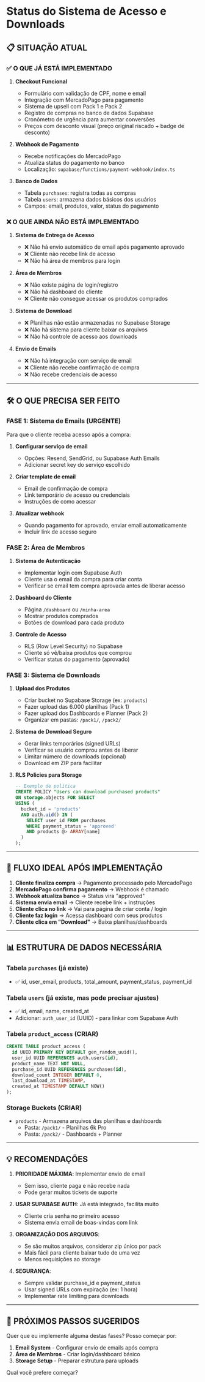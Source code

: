 # Status do Sistema de Acesso e Downloads

## 📋 SITUAÇÃO ATUAL

### ✅ O QUE JÁ ESTÁ IMPLEMENTADO

1. **Checkout Funcional**
   - Formulário com validação de CPF, nome e email
   - Integração com MercadoPago para pagamento
   - Sistema de upsell com Pack 1 e Pack 2
   - Registro de compras no banco de dados Supabase
   - Cronômetro de urgência para aumentar conversões
   - Preços com desconto visual (preço original riscado + badge de desconto)

2. **Webhook de Pagamento**
   - Recebe notificações do MercadoPago
   - Atualiza status do pagamento no banco
   - Localização: `supabase/functions/payment-webhook/index.ts`

3. **Banco de Dados**
   - Tabela `purchases`: registra todas as compras
   - Tabela `users`: armazena dados básicos dos usuários
   - Campos: email, produtos, valor, status do pagamento

### ❌ O QUE AINDA NÃO ESTÁ IMPLEMENTADO

1. **Sistema de Entrega de Acesso**
   - ❌ Não há envio automático de email após pagamento aprovado
   - ❌ Cliente não recebe link de acesso
   - ❌ Não há área de membros para login

2. **Área de Membros**
   - ❌ Não existe página de login/registro
   - ❌ Não há dashboard do cliente
   - ❌ Cliente não consegue acessar os produtos comprados

3. **Sistema de Download**
   - ❌ Planilhas não estão armazenadas no Supabase Storage
   - ❌ Não há sistema para cliente baixar os arquivos
   - ❌ Não há controle de acesso aos downloads

4. **Envio de Emails**
   - ❌ Não há integração com serviço de email
   - ❌ Cliente não recebe confirmação de compra
   - ❌ Não recebe credenciais de acesso

---

## 🛠️ O QUE PRECISA SER FEITO

### FASE 1: Sistema de Emails (URGENTE)
Para que o cliente receba acesso após a compra:

1. **Configurar serviço de email**
   - Opções: Resend, SendGrid, ou Supabase Auth Emails
   - Adicionar secret key do serviço escolhido

2. **Criar template de email**
   - Email de confirmação de compra
   - Link temporário de acesso ou credenciais
   - Instruções de como acessar

3. **Atualizar webhook**
   - Quando pagamento for aprovado, enviar email automaticamente
   - Incluir link de acesso seguro

### FASE 2: Área de Membros

1. **Sistema de Autenticação**
   - Implementar login com Supabase Auth
   - Cliente usa o email da compra para criar conta
   - Verificar se email tem compra aprovada antes de liberar acesso

2. **Dashboard do Cliente**
   - Página `/dashboard` ou `/minha-area`
   - Mostrar produtos comprados
   - Botões de download para cada produto

3. **Controle de Acesso**
   - RLS (Row Level Security) no Supabase
   - Cliente só vê/baixa produtos que comprou
   - Verificar status do pagamento (aprovado)

### FASE 3: Sistema de Downloads

1. **Upload dos Produtos**
   - Criar bucket no Supabase Storage (ex: `products`)
   - Fazer upload das 6.000 planilhas (Pack 1)
   - Fazer upload dos Dashboards e Planner (Pack 2)
   - Organizar em pastas: `/pack1/`, `/pack2/`

2. **Sistema de Download Seguro**
   - Gerar links temporários (signed URLs)
   - Verificar se usuário comprou antes de liberar
   - Limitar número de downloads (opcional)
   - Download em ZIP para facilitar

3. **RLS Policies para Storage**
   ```sql
   -- Exemplo de política
   CREATE POLICY "Users can download purchased products"
   ON storage.objects FOR SELECT
   USING (
     bucket_id = 'products' 
     AND auth.uid() IN (
       SELECT user_id FROM purchases 
       WHERE payment_status = 'approved'
       AND products @> ARRAY[name]
     )
   );
   ```

---

## 🚨 FLUXO IDEAL APÓS IMPLEMENTAÇÃO

1. **Cliente finaliza compra** → Pagamento processado pelo MercadoPago
2. **MercadoPago confirma pagamento** → Webhook é chamado
3. **Webhook atualiza banco** → Status vira "approved"
4. **Sistema envia email** → Cliente recebe link + instruções
5. **Cliente clica no link** → Vai para página de criar conta / login
6. **Cliente faz login** → Acessa dashboard com seus produtos
7. **Cliente clica em "Download"** → Baixa planilhas/dashboards

---

## 📊 ESTRUTURA DE DADOS NECESSÁRIA

### Tabela `purchases` (já existe)
- ✅ id, user_email, products, total_amount, payment_status, payment_id

### Tabela `users` (já existe, mas pode precisar ajustes)
- ✅ id, email, name, created_at
- Adicionar: `auth_user_id` (UUID) - para linkar com Supabase Auth

### Tabela `product_access` (CRIAR)
```sql
CREATE TABLE product_access (
  id UUID PRIMARY KEY DEFAULT gen_random_uuid(),
  user_id UUID REFERENCES auth.users(id),
  product_name TEXT NOT NULL,
  purchase_id UUID REFERENCES purchases(id),
  download_count INTEGER DEFAULT 0,
  last_download_at TIMESTAMP,
  created_at TIMESTAMP DEFAULT NOW()
);
```

### Storage Buckets (CRIAR)
- `products` - Armazena arquivos das planilhas e dashboards
  - Pasta: `/pack1/` - Planilhas 6k Pro
  - Pasta: `/pack2/` - Dashboards + Planner

---

## 💡 RECOMENDAÇÕES

1. **PRIORIDADE MÁXIMA**: Implementar envio de email
   - Sem isso, cliente paga e não recebe nada
   - Pode gerar muitos tickets de suporte

2. **USAR SUPABASE AUTH**: Já está integrado, facilita muito
   - Cliente cria senha no primeiro acesso
   - Sistema envia email de boas-vindas com link

3. **ORGANIZAÇÃO DOS ARQUIVOS**: 
   - Se são muitos arquivos, considerar zip único por pack
   - Mais fácil para cliente baixar tudo de uma vez
   - Menos requisições ao storage

4. **SEGURANÇA**:
   - Sempre validar purchase_id e payment_status
   - Usar signed URLs com expiração (ex: 1 hora)
   - Implementar rate limiting para downloads

---

## 🎯 PRÓXIMOS PASSOS SUGERIDOS

Quer que eu implemente alguma destas fases? Posso começar por:

1. **Email System** - Configurar envio de emails após compra
2. **Área de Membros** - Criar login/dashboard básico
3. **Storage Setup** - Preparar estrutura para uploads

Qual você prefere começar?
